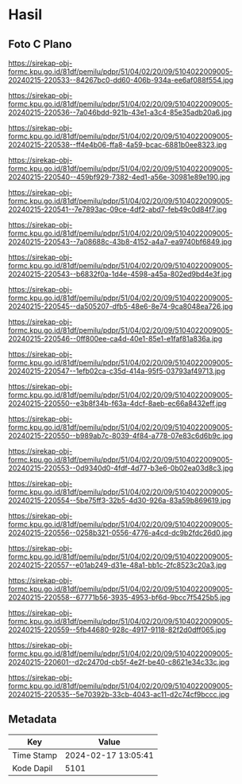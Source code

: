 # Hasil

## Foto C Plano

https://sirekap-obj-formc.kpu.go.id/81df/pemilu/pdpr/51/04/02/20/09/5104022009005-20240215-220533--84267bc0-dd60-406b-934a-ee6af088f554.jpg

https://sirekap-obj-formc.kpu.go.id/81df/pemilu/pdpr/51/04/02/20/09/5104022009005-20240215-220536--7a046bdd-921b-43e1-a3c4-85e35adb20a6.jpg

https://sirekap-obj-formc.kpu.go.id/81df/pemilu/pdpr/51/04/02/20/09/5104022009005-20240215-220538--ff4e4b06-ffa8-4a59-bcac-6881b0ee8323.jpg

https://sirekap-obj-formc.kpu.go.id/81df/pemilu/pdpr/51/04/02/20/09/5104022009005-20240215-220540--459bf929-7382-4ed1-a56e-30981e89e190.jpg

https://sirekap-obj-formc.kpu.go.id/81df/pemilu/pdpr/51/04/02/20/09/5104022009005-20240215-220541--7e7893ac-09ce-4df2-abd7-feb49c0d84f7.jpg

https://sirekap-obj-formc.kpu.go.id/81df/pemilu/pdpr/51/04/02/20/09/5104022009005-20240215-220543--7a08688c-43b8-4152-a4a7-ea9740bf6849.jpg

https://sirekap-obj-formc.kpu.go.id/81df/pemilu/pdpr/51/04/02/20/09/5104022009005-20240215-220543--b6832f0a-1d4e-4598-a45a-802ed9bd4e3f.jpg

https://sirekap-obj-formc.kpu.go.id/81df/pemilu/pdpr/51/04/02/20/09/5104022009005-20240215-220545--da505207-dfb5-48e6-8e74-9ca8048ea726.jpg

https://sirekap-obj-formc.kpu.go.id/81df/pemilu/pdpr/51/04/02/20/09/5104022009005-20240215-220546--0ff800ee-ca4d-40e1-85e1-e1faf81a836a.jpg

https://sirekap-obj-formc.kpu.go.id/81df/pemilu/pdpr/51/04/02/20/09/5104022009005-20240215-220547--1efb02ca-c35d-414a-95f5-03793af49713.jpg

https://sirekap-obj-formc.kpu.go.id/81df/pemilu/pdpr/51/04/02/20/09/5104022009005-20240215-220550--e3b8f34b-f63a-4dcf-8aeb-ec66a8432eff.jpg

https://sirekap-obj-formc.kpu.go.id/81df/pemilu/pdpr/51/04/02/20/09/5104022009005-20240215-220550--b989ab7c-8039-4f84-a778-07e83c6d6b9c.jpg

https://sirekap-obj-formc.kpu.go.id/81df/pemilu/pdpr/51/04/02/20/09/5104022009005-20240215-220553--0d9340d0-4fdf-4d77-b3e6-0b02ea03d8c3.jpg

https://sirekap-obj-formc.kpu.go.id/81df/pemilu/pdpr/51/04/02/20/09/5104022009005-20240215-220554--5be75ff3-32b5-4d30-926a-83a59b869619.jpg

https://sirekap-obj-formc.kpu.go.id/81df/pemilu/pdpr/51/04/02/20/09/5104022009005-20240215-220556--0258b321-0556-4776-a4cd-dc9b2fdc26d0.jpg

https://sirekap-obj-formc.kpu.go.id/81df/pemilu/pdpr/51/04/02/20/09/5104022009005-20240215-220557--e01ab249-d31e-48a1-bb1c-2fc8523c20a3.jpg

https://sirekap-obj-formc.kpu.go.id/81df/pemilu/pdpr/51/04/02/20/09/5104022009005-20240215-220558--67771b56-3935-4953-bf6d-9bcc7f5425b5.jpg

https://sirekap-obj-formc.kpu.go.id/81df/pemilu/pdpr/51/04/02/20/09/5104022009005-20240215-220559--5fb44680-928c-4917-9118-82f2d0dff065.jpg

https://sirekap-obj-formc.kpu.go.id/81df/pemilu/pdpr/51/04/02/20/09/5104022009005-20240215-220601--d2c2470d-cb5f-4e2f-be40-c8621e34c33c.jpg

https://sirekap-obj-formc.kpu.go.id/81df/pemilu/pdpr/51/04/02/20/09/5104022009005-20240215-220535--5e70392b-33cb-4043-ac11-d2c74cf9bccc.jpg


## Metadata

| Key        | Value               |
| ---------- | ------------------- |
| Time Stamp | 2024-02-17 13:05:41 |
| Kode Dapil | 5101                |



